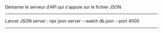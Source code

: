 Démarrer le serveur d'API qui s'appuie sur le fichier JSON

----------------------------

Lancer JSON server : npx json-server --watch db.json --port 4000

----------------------------